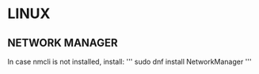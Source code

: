# LINUX

## NETWORK MANAGER
In case nmcli is not installed, install:
'''
sudo dnf install NetworkManager
'''
